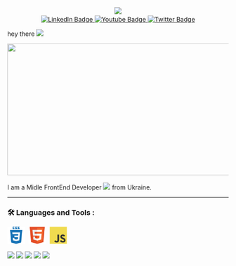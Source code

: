 <div id="header" align="center">
  <img src="https://media.giphy.com/media/M9gbBd9nbDrOTu1Mqx/giphy.gif" width="100"/>
</div>

<div id="badges" align="center">
  <a href="[your-linkedin-URL](https://www.linkedin.com/in/pavel-tomitsa-681731a9/)">
    <img src="https://img.shields.io/badge/LinkedIn-blue?style=for-the-badge&logo=linkedin&logoColor=white" alt="LinkedIn Badge"/>
  </a>
  <a href="your-youtube-URL">
    <img src="https://img.shields.io/badge/YouTube-red?style=for-the-badge&logo=youtube&logoColor=white" alt="Youtube Badge"/>
  </a>
  <a href="your-twitter-URL">
    <img src="https://img.shields.io/badge/Twitter-blue?style=for-the-badge&logo=twitter&logoColor=white" alt="Twitter Badge"/>
  </a>
</div>




  hey there
  <img src="https://media.giphy.com/media/hvRJCLFzcasrR4ia7z/giphy.gif" width="30px"/>
</h1>

<div align="center">
  <img src="https://media.giphy.com/media/dWesBcTLavkZuG35MI/giphy.gif" width="600" height="300"/>
</div>

I am a Midle FrontEnd Developer <img src="https://media.giphy.com/media/WUlplcMpOCEmTGBtBW/giphy.gif" width="30"> from Ukraine.

---

### :hammer_and_wrench: Languages and Tools :
<div>

  <img src="https://github.com/devicons/devicon/blob/master/icons/css3/css3-plain-wordmark.svg"  title="CSS3" alt="CSS" width="40" height="40"/>&nbsp;
  <img src="https://github.com/devicons/devicon/blob/master/icons/html5/html5-original.svg" title="HTML5" alt="HTML" width="40" height="40"/>&nbsp;
  <img src="https://github.com/devicons/devicon/blob/master/icons/javascript/javascript-original.svg" title="JavaScript" alt="JavaScript" width="40" height="40"/>&nbsp;
 
</div>


![](http://github-profile-summary-cards.vercel.app/api/cards/profile-details?username=Scorp-17&theme=apprentice)
![](http://github-profile-summary-cards.vercel.app/api/cards/repos-per-language?username=Scorp-17&theme=apprentice)
![](http://github-profile-summary-cards.vercel.app/api/cards/repos-per-language?username=Scorp-17&theme=apprentice)
![](http://github-profile-summary-cards.vercel.app/api/cards/stats?username=Scorp-17&theme=apprentice)
![](http://github-profile-summary-cards.vercel.app/api/cards/productive-time?username=Scorp-17&theme=apprentice&utcOffset=8)

